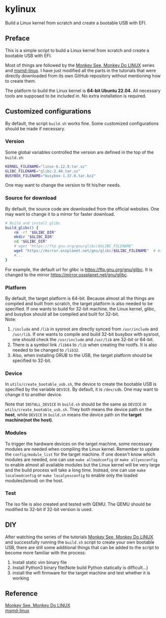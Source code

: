 # kylinux
Build a Linux kernel from scratch and create a bootable USB with EFI.

## Preface
This is a simple script to build a Linux kernel from scratch and create a bootable USB with EFI.  

Most of things are followed by the [Monkey See, Monkey Do LINUX](https://youtube.com/playlist?list=PLLfIBXQeu3aZuc_0xTE2dY3juntHF5xJY&si=jyEZaNNDnsLtXj0K) series and [msmd-linux](https://github.com/maksimKorzh/msmd-linux). I have just modified all the parts in the tutorials that were directly downloaded from its own GitHub repository without mentioning how to create them.  

The platform to build the Linux kernel is **64-bit Ubuntu 22.04**. All necessary tools are supposed to be included in. No extra installation is required.  


## Customized configurations
By default, the script `build.sh` works fine. Some customized configurations should be made if necessary.

### Version  
Some global variables controlled the version are defined in the top of the `build.sh`:  
```bash
KERNEL_FILENAME="linux-6.12.9.tar.xz"
GLIBC_FILENAME="glibc-2.40.tar.xz"
BUSYBOX_FILENAME="busybox-1.37.0.tar.bz2"
```
One may want to change the version to fit his/her needs.

### Source for download
By default, the source code are downloaded from the official websites. One may want to change it to a mirror for faster download.
```bash
# Build and install glibc
build_glibc() {
    rm -rf "$GLIBC_DIR"
    mkdir "$GLIBC_DIR"
    cd "$GLIBC_DIR"
    # wget "https://ftp.gnu.org/gnu/glibc/$GLIBC_FILENAME"
    wget "https://mirror.ossplanet.net/gnu/glibc/$GLIBC_FILENAME"  # mirror is used
    #...
}
```
For example, the default url for glibc is https://ftp.gnu.org/gnu/glibc. It is changed to the mirror https://mirror.ossplanet.net/gnu/glibc.

### Platform
By default, the target platform is 64-bit. Because almost all the things are compiled and built from scratch, the target platform is also needed to be specified. If one wants to build for 32-bit machine, the Linux kernel, glibc, and busybox should all be compiled and built for 32-bit.  
Note:  
1. `/include` and `/lib` in sysroot are directly synced from `/usr/include` and `/usr/lib`. If one wants to compile and build 32-bit busybox with sysroot, one should check the `/usr/include` and `/usr/lib` are 32-bit or 64-bit.  
2. There is a symbol link `/lib64` to `/lib` when creating the rootfs. It is also needed to be changed to `/lib32`.
3. Also, when installing GRUB to the USB, the target platform should be specified to 32-bit.

### Device
In `utils/create_bootable_usb.sh`, the device to create the bootable USB is specified by the variable `DEVICE`. By default, it is `/dev/sdb`. One may want to change it to another device.

Note that `INSTALL_DEVICE` in `build.sh` should be the same as `DEVICE` in `utils/create_bootable_usb.sh`. They both means the device path on the **host**, while `DEVICE` in `build.sh` means the device path on the **target machine(not the host)**.

### Modules
To trigger the hardware devices on the target machine, some necessary modules are needed when compiling the Linux kernel. Remember to update the `config/module_list` for the target machine. If one doesn't know which modules are needed, one can use `make allmodconfig` or `make allyesconfig` to enable almost all available modules but the Linux kernel will be very large and the build process will take a long time. Instead, one can use `make localmodconfig` or `make localyesconfig` to enable only the loaded modules(lsmod) on the host.

### Test
The iso file is also created and tested with QEMU. The QEMU should be modified to 32-bit if 32-bit version is used.

## DIY
After watching the series of the tutorials [Monkey See, Monkey Do LINUX](https://youtube.com/playlist?list=PLLfIBXQeu3aZuc_0xTE2dY3juntHF5xJY&si=jyEZaNNDnsLtXj0K) and successfully running the `build.sh` script to create your own bootable USB, there are still some additional things that can be added to the script to become more familiar with the process:  
1. Install static vim binary file
2. Install Python3 binary file(Note build Python statically is difficult...)
3. install the wifi firmware for the target machine and test whether it is working

## Reference
[Monkey See, Monkey Do LINUX](https://youtube.com/playlist?list=PLLfIBXQeu3aZuc_0xTE2dY3juntHF5xJY&si=jyEZaNNDnsLtXj0K)  
[msmd-linux](https://github.com/maksimKorzh/msmd-linux)